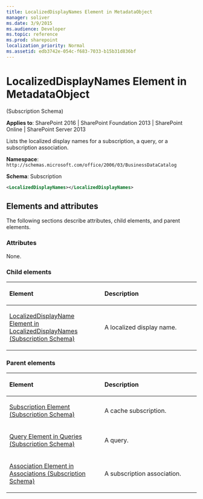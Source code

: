 ```yaml
---
title: LocalizedDisplayNames Element in MetadataObject
manager: soliver
ms.date: 3/9/2015
ms.audience: Developer
ms.topic: reference
ms.prod: sharepoint
localization_priority: Normal
ms.assetid: edb3742e-054c-f683-7033-b15b31d836bf
---
```


# LocalizedDisplayNames Element in MetadataObject 

(Subscription Schema)

**Applies to**: SharePoint 2016 | SharePoint Foundation 2013 | SharePoint Online | SharePoint Server 2013

Lists the localized display names for a subscription, a query, or a subscription association.

**Namespace**: `http://schemas.microsoft.com/office/2006/03/BusinessDataCatalog`

**Schema**: Subscription

```XML
<LocalizedDisplayNames></LocalizedDisplayNames>
```

## Elements and attributes

The following sections describe attributes, child elements, and parent elements.

### Attributes

None.

### Child elements

<table>
<colgroup>
<col width="50%" />
<col width="50%" />
</colgroup>
<thead>
<tr class="header">
<th align="left"><p>Element</p></th>
<th align="left"><p>Description</p></th>
</tr>
</thead>
<tbody>
<tr class="odd">
<td align="left"><p><span sdata="link"><a href="localizeddisplayname-element-in-localizeddisplaynames-subscription-schema.md">LocalizedDisplayName Element in LocalizedDisplayNames (Subscription Schema)</a></span></p></td>
<td align="left"><p>A localized display name.</p></td>
</tr>
</tbody>
</table>

### Parent elements

<table>
<colgroup>
<col width="50%" />
<col width="50%" />
</colgroup>
<thead>
<tr class="header">
<th align="left"><p>Element</p></th>
<th align="left"><p>Description</p></th>
</tr>
</thead>
<tbody>
<tr class="odd">
<td align="left"><p><span sdata="link"><a href="subscription-element-subscription-schema.md">Subscription Element (Subscription Schema)</a></span></p></td>
<td align="left"><p>A cache subscription.</p></td>
</tr>
<tr class="even">
<td align="left"><p><span sdata="link"><a href="query-element-in-queries-subscription-schema.md">Query Element in Queries (Subscription Schema)</a></span></p></td>
<td align="left"><p>A query.</p></td>
</tr>
<tr class="odd">
<td align="left"><p><span sdata="link"><a href="association-element-in-associations-subscription-schema.md">Association Element in Associations (Subscription Schema)</a></span></p></td>
<td align="left"><p>A subscription association.</p></td>
</tr>
</tbody>
</table>








